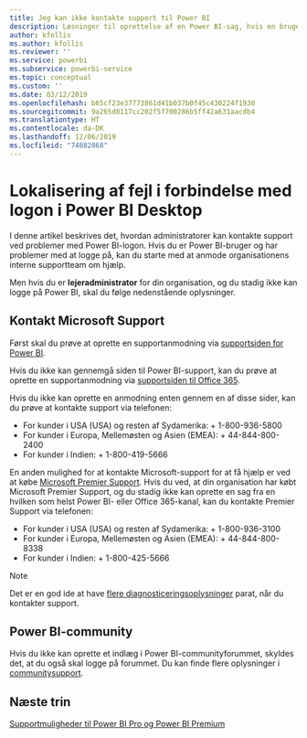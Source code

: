```yaml
---
title: Jeg kan ikke kontakte support til Power BI
description: Løsninger til oprettelse af en Power BI-sag, hvis en bruger ikke kan logge på
author: kfollis
ms.author: kfollis
ms.reviewer: ''
ms.service: powerbi
ms.subservice: powerbi-service
ms.topic: conceptual
ms.custom: ''
ms.date: 03/12/2019
ms.openlocfilehash: b65cf23e37773861d41b037b0f45c430224f1930
ms.sourcegitcommit: 9a265d8117cc202f5f700286b5ff42a631aacdb4
ms.translationtype: HT
ms.contentlocale: da-DK
ms.lasthandoff: 12/06/2019
ms.locfileid: "74882868"
---
```

# <a name="troubleshooting-sign-in-issues-for-power-bi"></a>Lokalisering af fejl i forbindelse med logon i Power BI Desktop

I denne artikel beskrives det, hvordan administratorer kan kontakte support ved problemer med Power BI-logon. Hvis du er Power BI-bruger og har problemer med at logge på, kan du starte med at anmode organisationens interne supportteam om hjælp.

Men hvis du er **lejeradministrator** for din organisation, og du stadig ikke kan logge på Power BI, skal du følge nedenstående oplysninger.

## <a name="contact-microsoft-support"></a>Kontakt Microsoft Support

Først skal du prøve at oprette en supportanmodning via [supportsiden for Power BI](https://powerbi.microsoft.com/support/).

Hvis du ikke kan gennemgå siden til Power BI-support, kan du prøve at oprette en supportanmodning via [supportsiden til Office 365](https://support.office.com/home/contact).

Hvis du ikke kan oprette en anmodning enten gennem en af disse sider, kan du prøve at kontakte support via telefonen:

* For kunder i USA (USA) og resten af Sydamerika: + 1-800-936-5800
* For kunder i Europa, Mellemøsten og Asien (EMEA): + 44-844-800-2400
* For kunder i Indien: + 1-800-419-5666

En anden mulighed for at kontakte Microsoft-support for at få hjælp er ved at købe [Microsoft Premier Support](https://support.microsoft.com/premier). Hvis du ved, at din organisation har købt Microsoft Premier Support, og du stadig ikke kan oprette en sag fra en hvilken som helst Power BI- eller Office 365-kanal, kan du kontakte Premier Support via telefonen:

* For kunder i USA (USA) og resten af Sydamerika: + 1-800-936-3100
* For kunder i Europa, Mellemøsten og Asien (EMEA): + 44-844-800-8338
* For kunder i Indien: + 1-800-425-5666

> [!Note]
> Det er en god ide at have [flere diagnosticeringsoplysninger](service-admin-capturing-additional-diagnostic-information-for-power-bi.md) parat, når du kontakter support.

## <a name="power-bi-community"></a>Power BI-community

Hvis du ikke kan oprette et indlæg i Power BI-communityforummet, skyldes det, at du også skal logge på forummet. Du kan finde flere oplysninger i [communitysupport](https://community.powerbi.com/t5/Community-Support/ct-p/PBI_CommunitySupport).

## <a name="next-steps"></a>Næste trin

[Supportmuligheder til Power BI Pro og Power BI Premium](service-support-options.md)
